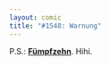 ```yaml
---
layout: comic
title: "#1548: Warnung"
---
```


P.S.: <a href="http://www.fonflatter.de/advent09"><strong>Fümpfzehn</strong></a>. Hihi.
